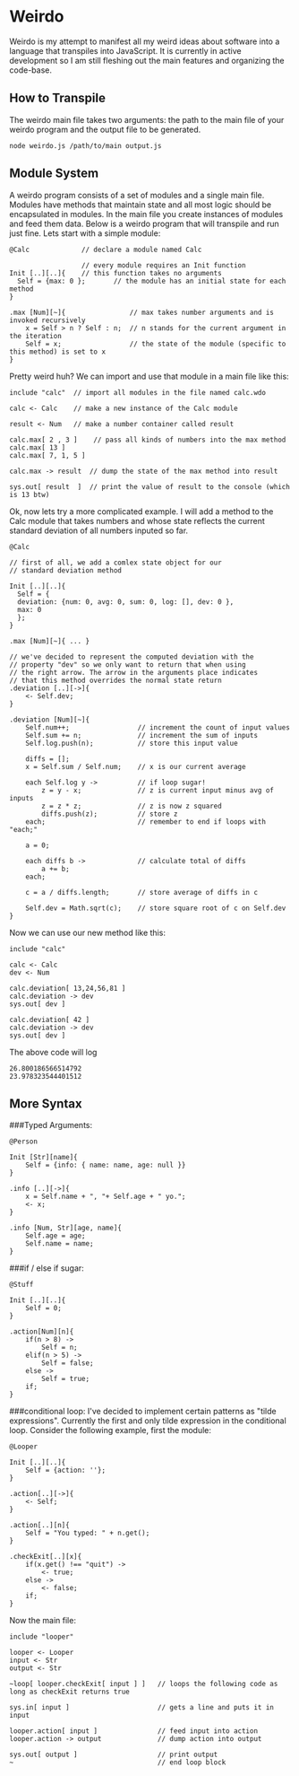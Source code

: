 Weirdo
======

Weirdo is my attempt to manifest all my weird ideas about software into a language that transpiles into JavaScript. It is currently in active development so I am still fleshing out the main features and organizing the code-base.

How to Transpile
---------
The weirdo main file takes two arguments: the path to the main file of your weirdo program and the output file to be generated.
```shell
node weirdo.js /path/to/main output.js
```

Module System
-------------
A weirdo program consists of a set of modules and a single main file. Modules have methods that maintain state and all most logic should be encapsulated in modules. In the main file you create instances of modules and feed them data. Below is a weirdo program that will transpile and run just fine. Lets start with a simple module:

```code
@Calc             // declare a module named Calc

                  // every module requires an Init function
Init [..][..]{    // this function takes no arguments
  Self = {max: 0 };       // the module has an initial state for each method
}

.max [Num][~]{                // max takes number arguments and is invoked recursively
	x = Self > n ? Self : n;  // n stands for the current argument in the iteration
	Self = x;                 // the state of the module (specific to this method) is set to x
}
```
Pretty weird huh? We can import and use that module in a main file like this:

```code
include "calc"  // import all modules in the file named calc.wdo

calc <- Calc    // make a new instance of the Calc module

result <- Num   // make a number container called result

calc.max[ 2 , 3 ]    // pass all kinds of numbers into the max method
calc.max[ 13 ]
calc.max[ 7, 1, 5 ]

calc.max -> result  // dump the state of the max method into result

sys.out[ result  ]  // print the value of result to the console (which is 13 btw)
```

Ok, now lets try a more complicated example. I will add a method to the Calc module that takes numbers and whose state reflects the current standard deviation of all numbers inputed so far.

```code
@Calc

// first of all, we add a comlex state object for our 
// standard deviation method

Init [..][..]{
  Self = { 
  deviation: {num: 0, avg: 0, sum: 0, log: [], dev: 0 },
  max: 0
  };
}

.max [Num][~]{ ... }

// we've decided to represent the computed deviation with the
// property "dev" so we only want to return that when using 
// the right arrow. The arrow in the arguments place indicates
// that this method overrides the normal state return
.deviation [..][->]{
	<- Self.dev;
}

.deviation [Num][~]{
	Self.num++;					// increment the count of input values
	Self.sum += n;				// increment the sum of inputs
	Self.log.push(n);       	// store this input value
	
	diffs = [];             
	x = Self.sum / Self.num;	// x is our current average
	
	each Self.log y ->			// if loop sugar!
		z = y - x;				// z is current input minus avg of inputs
		z = z * z;				// z is now z squared
		diffs.push(z);			// store z
	each;						// remember to end if loops with "each;"

	a = 0;
	
	each diffs b ->				// calculate total of diffs
		a += b;
	each;
	
	c = a / diffs.length;		// store average of diffs in c

	Self.dev = Math.sqrt(c);	// store square root of c on Self.dev
}
```
Now we can use our new method like this:
```code
include "calc"

calc <- Calc
dev <- Num

calc.deviation[ 13,24,56,81 ]
calc.deviation -> dev
sys.out[ dev ]

calc.deviation[ 42 ]
calc.deviation -> dev
sys.out[ dev ]

```
The above code will log
```shell
26.800186566514792
23.978323544401512
```
More Syntax
-----------

###Typed Arguments:

```code
@Person

Init [Str][name]{
	Self = {info: { name: name, age: null }}
}

.info [..][->]{
	x = Self.name + ", "+ Self.age + " yo."; 
	<- x;
}

.info [Num, Str][age, name]{
	Self.age = age;
	Self.name = name;
}
```

###if / else if sugar:

```code
@Stuff

Init [..][..]{
	Self = 0;
}

.action[Num][n]{
	if(n > 8) ->
		Self = n;
	elif(n > 5) ->
		Self = false;
	else ->
		Self = true;
	if;
}
```
###conditional loop:
I've decided to implement certain patterns as "tilde expressions". Currently the first and only tilde expression in the conditional loop. Consider the following example, first the module:
```
@Looper

Init [..][..]{
	Self = {action: ''};
}

.action[..][->]{
	<- Self;
}

.action[..][n]{
	Self = "You typed: " + n.get();
}

.checkExit[..][x]{
	if(x.get() !== "quit") ->
		<- true;
	else ->
		<- false;
	if;
}
```
Now the main file:
```code
include "looper"

looper <- Looper
input <- Str
output <- Str

~loop[ looper.checkExit[ input ] ]   // loops the following code as long as checkExit returns true 

sys.in[ input ]                      // gets a line and puts it in input

looper.action[ input ]               // feed input into action
looper.action -> output              // dump action into output

sys.out[ output ]                    // print output
~                                    // end loop block
```
